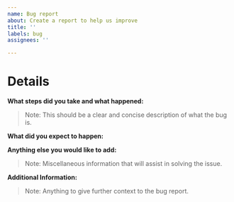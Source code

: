 ```yaml
---
name: Bug report
about: Create a report to help us improve
title: ''
labels: bug
assignees: ''

---
```


# Details

**What steps did you take and what happened:**

> Note: This should be a clear and concise description of what the bug is.

**What did you expect to happen:**

**Anything else you would like to add:**

> Note: Miscellaneous information that will assist in solving the issue.

**Additional Information:**

> Note: Anything to give further context to the bug report.
